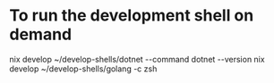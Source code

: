 # To run the development shell on demand
nix develop ~/develop-shells/dotnet --command dotnet --version
nix develop ~/develop-shells/golang -c zsh
